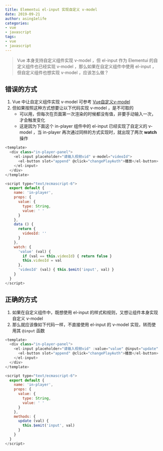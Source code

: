 ```yaml
---
title: Elementui el-input 实现自定义 v-model
date: 2019-09-21
author: asing1elife
categories:
- vue
- javascript
tags:
- vue
- javascript
---
```

> Vue 本身支持自定义组件实现 v-model ，但 el-input 作为 Elementui 的自定义组件也已经实现 v-model ，那么如果在自定义组件中使用 el-input ，但自定义组件也想实现 v-model ，应该怎么做？  

## 错误的方式
1. Vue 中让自定义组件实现 v-model 可参考 [Vue自定义v-model](http://asing1elife.com/vue/2018/02/02/Vue自定义v-model/)
2. 但如果按照这种方式想要让以下代码实现 v-model ，是不可取的
	* 可以用，但每次在页面第一次渲染的时候都没有值，非要手动输入一次，才会触发变化
	* 这是因为下面这个 in-player 组件中的 el-input 已经实现了自定义的 v-model ，当 in-player 再次通过同样的方式实现时，就出现了两次 **watch** 操作

```js
<template>
  <div class="in-player-panel">
    <el-input placeholder="请输入视频vid" v-model="videoId">
      <el-button slot="append" @click="changePlayAuth">播放</el-button>
    </el-input>
  </div>
</template>

<script type="text/ecmascript-6">
  export default {
    name: 'in-player',
    props: {
      value: {
        type: String,
        value: ' '
      }
    },
    data () {
      return {
        videoId: ''
      }
    },
    watch: {
      'value' (val) {
        if (val == this.videoId) { return false }
        this.videoId = val
      },
      'videoId' (val) { this.$emit('input', val) }
    }
  }
</script>
```

## 正确的方式
1. 如果在自定义组件中，既想使用 el-input 的样式和规则，又想让组件本身实现自定义 v-model
2. 那么就应该像如下代码一样，不直接使用 el-input 的 v-model 实现，转而使用其 `@input` 函数

```js
<template>
  <div class="in-player-panel">
    <el-input placeholder="请输入视频vid" :value="value" @input="update">
      <el-button slot="append" @click="changePlayAuth">播放</el-button>
    </el-input>
  </div>
</template>

<script type="text/ecmascript-6">
  export default {
    name: 'in-player',
    props: {
      value: {
        type: String,
        value: ' '
      }
    },
    methods: {
      update (val) {
        this.$emit('input', val)
      }
    }
  }
</script>
```